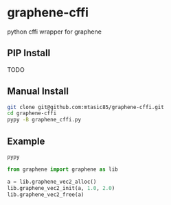 # graphene-cffi
python cffi wrapper for graphene

## PIP Install

TODO

## Manual Install

```bash
git clone git@github.com:mtasic85/graphene-cffi.git
cd graphene-cffi
pypy -B graphene_cffi.py
```

## Example

```bash
pypy
```

```python
from graphene import graphene as lib

a = lib.graphene_vec2_alloc()
lib.graphene_vec2_init(a, 1.0, 2.0)
lib.graphene_vec2_free(a)
```